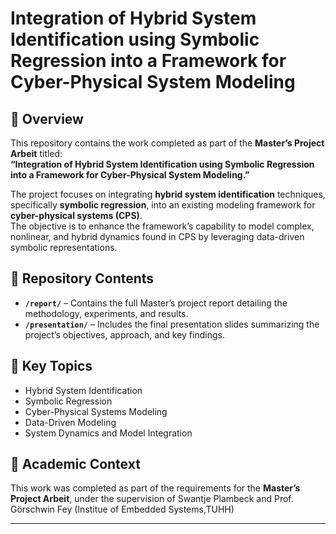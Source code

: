 # Integration of Hybrid System Identification using Symbolic Regression into a Framework for Cyber-Physical System Modeling

## 📘 Overview  
This repository contains the work completed as part of the **Master’s Project Arbeit** titled:  
**“Integration of Hybrid System Identification using Symbolic Regression into a Framework for Cyber-Physical System Modeling.”**

The project focuses on integrating **hybrid system identification** techniques, specifically **symbolic regression**, into an existing modeling framework for **cyber-physical systems (CPS)**.  
The objective is to enhance the framework’s capability to model complex, nonlinear, and hybrid dynamics found in CPS by leveraging data-driven symbolic representations.

## 📂 Repository Contents  
- **`/report/`** – Contains the full Master’s project report detailing the methodology, experiments, and results.  
- **`/presentation/`** – Includes the final presentation slides summarizing the project’s objectives, approach, and key findings.  

## 🧠 Key Topics  
- Hybrid System Identification  
- Symbolic Regression  
- Cyber-Physical Systems Modeling  
- Data-Driven Modeling  
- System Dynamics and Model Integration  

## 🏫 Academic Context  
This work was completed as part of the requirements for the **Master’s Project Arbeit**, under the supervision of Swantje Plambeck and Prof. Görschwin Fey (Institue of Embedded Systems,TUHH)

---

